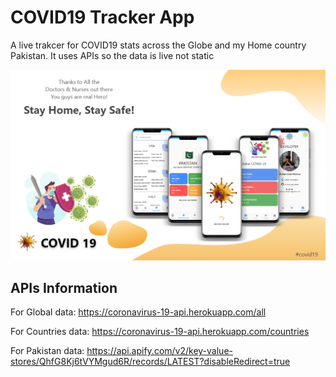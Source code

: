 # COVID19 Tracker App

A live trakcer for COVID19 stats across the Globe and my Home country Pakistan. It uses APIs so the data is live not static

<img src = "ScreenShot/covid19.png">

## APIs Information
For Global data: https://coronavirus-19-api.herokuapp.com/all

For Countries data: https://coronavirus-19-api.herokuapp.com/countries

For Pakistan data: https://api.apify.com/v2/key-value-stores/QhfG8Kj6tVYMgud6R/records/LATEST?disableRedirect=true